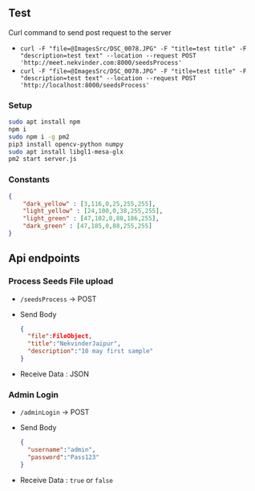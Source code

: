 ## Test

Curl command to send post request to the server
- `curl -F "file=@ImagesSrc/DSC_0078.JPG" -F "title=test title" -F "description=test text" --location --request POST 'http://meet.nekvinder.com:8000/seedsProcess'`
- `curl -F "file=@ImagesSrc/DSC_0078.JPG" -F "title=test title" -F "description=test text" --location --request POST 'http://localhost:8000/seedsProcess'`

### Setup

```Bash
sudo apt install npm
npm i
sudo npm i -g pm2
pip3 install opencv-python numpy
sudo apt install libgl1-mesa-glx
pm2 start server.js
```

### Constants

```JSON
{
    "dark_yellow" : [3,116,0,25,255,255],
    "light_yellow" : [24,100,0,38,255,255],
    "light_green" : [47,102,0,88,186,255],
    "dark_green" : [47,185,0,88,255,255]
}
```

## Api endpoints

### Process Seeds File upload

- `/seedsProcess` -> POST

- Send Body

  ```JSON
  {
    "file":FileObject,
    "title":"NekvinderJaipur",
    "description":"10 may first sample"
  }
  ```

- Receive Data : JSON

### Admin Login

- `/adminLogin` -> POST

- Send Body

  ```JSON
  {
    "username":"admin",
    "password":"Pass123"
  }
  ```

- Receive Data : `true` or `false`
